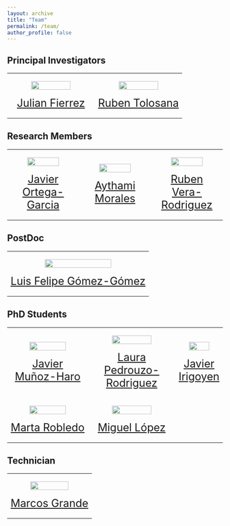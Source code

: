 ```yaml
---
layout: archive
title: "Team"
permalink: /team/
author_profile: false
---
```


Principal Investigators
-----

<table>
  <tbody>
    <tr>
      <td width="50%">
        <div>
          <p align="center"><img src="https://catedraeniauam.github.io/images/2020_Fierrez.jpg"></p>
          <p align="center"><a class="nombre" href="https://biometrics.eps.uam.es/fierrez/index.php">Julian Fierrez</a></p>
        </div>
      </td>
      <td width="50%">
        <div>
          <p align="center"><img src="https://catedraeniauam.github.io/images/Tolosana.jpg"></p>
          <p align="center"><a class="nombre" href="https://rubentolosana.github.io/">Ruben Tolosana</a></p>
        </div>
      </td>
    </tr>
  </tbody>
</table>

Research Members
-----

<table>
  <tbody>
    <tr>
      <td width="33%">
        <div>
          <p align="center"><img src="https://catedraeniauam.github.io/images/Ortega.png"></p>
          <p align="center"><a class="nombre" href="https://scholar.google.es/citations?user=LwiecBYAAAAJ&hl=en">Javier Ortega-Garcia</a></p>
        </div>
      </td>
      <td width="33%">
        <div>
          <p align="center"><img src="https://catedraeniauam.github.io/images/Morales.jpg"></p>
          <p align="center"><a class="nombre" href="https://aythami.me/">Aythami Morales</a></p>
        </div>
      </td>
      <td width="33%">
        <div>
          <p align="center"><img src="https://catedraeniauam.github.io/images/Vera.jpg"></p>
          <p align="center"><a class="nombre" href="https://scholar.google.es/citations?user=KYMQ0tsAAAAJ&hl=en">Ruben Vera-Rodriguez</a></p>
        </div>
      </td>
    </tr>
  </tbody>
</table>

PostDoc
-----

<table>
  <tbody>
    <tr>
      <td>
        <div>
          <p align="center"><img src="https://catedraeniauam.github.io/images/luis_gomez.png"></p>
          <p align="center"><a class="nombre" href="https://scholar.google.com/citations?user=Nq3NyHYAAAAJ&hl=en">Luis Felipe Gómez-Gómez</a></p>
        </div>
      </td>
    </tr>
  </tbody>
</table>

PhD Students
-----

<table>
  <tbody>
    <tr>
      <td width="33%">
        <div>
          <p align="center"><img src="https://catedraeniauam.github.io/images/javier.png"></p>
          <p align="center"><a class="nombre" href="">Javier Muñoz-Haro</a></p>
        </div>
      </td>
      <td width="33%">
        <div>
          <p align="center"><img src="https://catedraeniauam.github.io/images/laura.png"></p>
          <p align="center"><a class="nombre" href="https://rubentolosana.github.io/">Laura Pedrouzo-Rodriguez</a></p>
        </div>
      </td>
      <td width="33%">
        <div>
          <p align="center"><img src="https://catedraeniauam.github.io/images/Javier Irigoyen.jpg"></p>
          <p align="center"><a class="nombre" href="">Javier Irigoyen</a></p>
        </div>
      </td>
    </tr>
    <tr>
      <td width="50%">
        <div>
          <p align="center"><img src="https://catedraeniauam.github.io/images/2020_Fierrez.jpg"></p>
          <p align="center"><a class="nombre" href="">Marta Robledo</a></p>
        </div>
      </td>
      <td width="50%">
        <div>
          <p align="center"><img src="https://catedraeniauam.github.io/images/miguel phd.jpg"></p>
          <p align="center"><a class="nombre" href="">Miguel López</a></p>
        </div>
      </td>
    </tr>
  </tbody>
</table>

Technician
-----

<table>
  <tbody>
    <tr>
      <td>
        <div>
          <p align="center"><img src="https://catedraeniauam.github.io/images/2020_Fierrez.jpg"></p>
          <p align="center"><a class="nombre" href="">Marcos Grande</a></p>
        </div>
      </td>
    </tr>
  </tbody>
</table>

<style>
    img {
        width:70%;
        height:auto;
    }

    .nombre {
        font-size: 25px;
    }

    table, th, td {
        border: 0px;
    }
</style>